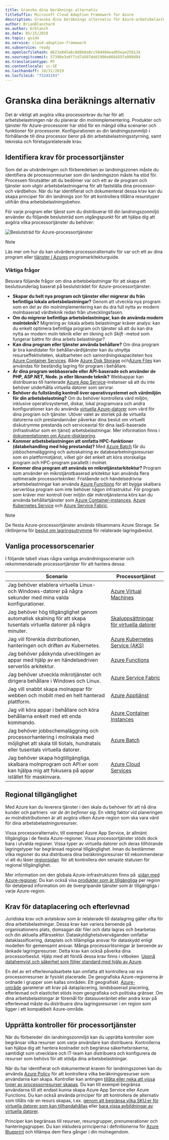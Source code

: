 ```yaml
---
title: Granska dina beräknings alternativ
titleSuffix: Microsoft Cloud Adoption Framework for Azure
description: Granska dina beräknings alternativ för Azure-arbetsbelastningar.
author: BrianBlanchard
ms.author: brblanch
ms.date: 05/15/2019
ms.topic: guide
ms.service: cloud-adoption-framework
ms.subservice: ready
ms.openlocfilehash: 8623a845a6c8d8b0a8cc50d404ead85eae256134
ms.sourcegitcommit: 57390e3a6f7cd7a507ddd1906e866455fa998d84
ms.translationtype: MT
ms.contentlocale: sv-SE
ms.lasthandoff: 10/31/2019
ms.locfileid: "73243193"
---
```

# <a name="review-your-compute-options"></a>Granska dina beräknings alternativ

Det är viktigt att avgöra vilka processorkrav du har för att arbetsbelastningen när du planerar din molnimplementering. Produkter och tjänster för Azure-processorer har stöd för en mängd olika scenarier och funktioner för processorer. Konfigurationen av din landningszonmiljö i förhållande till dina processor beror på din arbetsbelastningsstyrning, samt tekniska och företagsrelaterade krav.

## <a name="identify-compute-services-requirements"></a>Identifiera krav för processortjänster

Som del av utvärderingen och förberedelsen av landningszonen måste du identifiera de processorresurser som din landningszon måste ha stöd för. Processen förutsätter att du bedömer var och ett av de program och tjänster som utgör arbetsbelastningarna för att fastställa dina processor- och värdbehov. När du har identifierat och dokumenterat dessa krav kan du skapa principer för din landnings zon för att kontrollera tillåtna resurstyper utifrån dina arbetsbelastningsbehov.

För varje program eller tjänst som du distribuerar till din landningszonmiljö använder du följande beslutsträd som utgångspunkt för att hjälpa dig att avgöra vilka processortjänster du behöver:

![Beslutsträd för Azure-processortjänster](../../_images/ready/compute-decision-tree.png)

> [!NOTE]
> Läs mer om hur du kan utvärdera processoralternativ för var och ett av dina program eller [tjänster i Azures](https://docs.microsoft.com/azure/architecture/guide/technology-choices/compute-overview) programarkitekturguide.

### <a name="key-questions"></a>Viktiga frågor

Besvara följande frågor om dina arbetsbelastningar för att skapa ett beslutsunderlag baserat på beslutsträdet för Azure-processortjänster:

- **Skapar du helt nya program och tjänster eller migrerar du från befintliga lokala arbetsbelastningar?** Genom att utveckla nya program som en del av din molnimplementering kan du dra full nytta av modern molnbaserad värdteknik redan från utvecklingsfasen.
- **Om du migrerar befintliga arbetsbelastningar, kan de använda modern molnteknik?** Migrering av lokala arbets belastningar kräver analys: kan du enkelt optimera befintliga program och tjänster så att du kan dra nytta av modern moln teknik eller en ökning *och Skift* -metod som fungerar bättre för dina arbets belastningar?
- **Kan dina program eller tjänster använda behållare?** Om dina program är bra kandidater för behållarvärdtjänster kan du utnyttja resurseffektiviteten, skalbarheten och samordningskapaciteten hos [Azure Container Services](https://azure.microsoft.com/product-categories/containers). Både [Azure Disk Storage](https://docs.microsoft.com/azure/virtual-machines/windows/managed-disks-overview) och[Azure Files](https://docs.microsoft.com/azure/storage/files/storage-files-introduction) kan användas för beständig lagring för program i behållare.
- **Är dina program webbaserade eller API-baserade och använder de PHP, ASP.NET, Node. js eller liknande teknik?** Webbappar kan distribueras till hanterade [Azure App Service](https://docs.microsoft.com/azure/app-service/overview)-instanser så att du inte behöver underhålla virtuella datorer som servrar.
- **Behöver du fullständig kontroll över operativsystemet och värdmiljön för din arbetsbelastning?** Om du behöver kontrollera värd miljön, inklusive operativsystemet, diskar, lokal programvara och andra konfigurationer kan du använda [virtuella Azure-datorer](https://azure.microsoft.com/services/virtual-machines) som värd för dina program och tjänster. Utöver valet av storlek på de virtuella datorerna och prestandanivåer påverkar dina beslut om virtuellt diskutrymme prestanda och serviceavtal för dina IaaS-baserade (infrastruktur som en tjänst) arbetsbelastningar. Mer information finns i [dokumentationen om Azure-disklagring](https://docs.microsoft.com/azure/virtual-machines/windows/managed-disks-overview).
- **Kommer arbetsbelastningen att omfatta HPC-funktioner (databehandling med hög prestanda)?** Med [Azure Batch](https://docs.microsoft.com/azure/batch/batch-technical-overview) får du jobbschemaläggning och autoskalning av databearbetningsresurser som en plattformstjänst, vilket gör det enkelt att köra storskaliga program och HPC-program parallellt i molnet.
- **Kommer dina program att använda en mikrotjänstarkitektur?** Program som använder en mikrotjänstbaserad arkitektur kan använda flera optimerade processortekniker. Fristående och händelsedrivna arbetsbelastningar kan använda [Azure Functions](https://docs.microsoft.com/azure/azure-functions/functions-overview) för att bygga skalbara serverlösa program som inte behöver någon infrastruktur. För program som kräver mer kontroll över miljön där mikrotjänsterna körs kan du använda behållartjänster som [Azure Container-instances](https://docs.microsoft.com/azure/container-instances/container-instances-overview), [Azure Kubernetes Service](https://docs.microsoft.com/azure/aks/intro-kubernetes) och [Azure Service Fabric](https://docs.microsoft.com/azure/service-fabric/service-fabric-overview).

> [!NOTE]
> De flesta Azure-processortjänster används tillsammans Azure Storage. Se riktlinjerna för [beslut om lagringsutrymme](./storage-options.md) för relaterade lagringsbeslut.

## <a name="common-compute-scenarios"></a>Vanliga processorscenarier

I följande tabell visas några vanliga användningsscenarier och rekommenderade processortjänster för att hantera dessa:

| **Scenario** | **Processortjänst** |
| --- | --- |
| Jag behöver etablera virtuella Linux- och Windows-datorer på några sekunder med mina valda konfigurationer. | [Azure Virtual Machines](https://azure.microsoft.com/services/virtual-machines) |
| Jag behöver hög tillgänglighet genom automatisk skalning för att skapa tusentals virtuella datorer på några minuter. | [Skaluppsättningar för virtuella datorer](https://azure.microsoft.com/services/virtual-machine-scale-sets) |
| Jag vill förenkla distributionen, hanteringen och driften av Kubernetes. | [Azure Kubernetes Service (AKS)](https://azure.microsoft.com/services/kubernetes-service) |
| Jag behöver påskynda utvecklingen av appar med hjälp av en händelsedriven serverlös arkitektur. | [Azure Functions](https://azure.microsoft.com/services/functions) |
| Jag behöver utveckla mikrotjänster och dirigera behållare i Windows och Linux. | [Azure Service Fabric](https://azure.microsoft.com/services/service-fabric) |
| Jag vill snabbt skapa molnappar för webben och mobilt med en helt hanterad plattform. | [Azure Apptjänst](https://azure.microsoft.com/services/app-service) |
| Jag vill köra appar i behållare och köra behållarna enkelt med ett enda kommando. | [Azure Container Instances](https://azure.microsoft.com/services/container-instances) |
| Jag behöver jobbschemaläggning och processorhantering i molnskala med möjlighet att skala till tiotals, hundratals eller tusentals virtuella datorer. | [Azure Batch](https://azure.microsoft.com/services/batch) |
| Jag behöver skapa högtillgängliga, skalbara molnprogram och API:er som kan hjälpa mig att fokusera på appar istället för maskinvara. | [Azure Cloud Services](https://azure.microsoft.com/services/cloud-services) |

## <a name="regional-availability"></a>Regional tillgänglighet

Med Azure kan du leverera tjänster i den skala du behöver för att nå dina kunder och partners  _var de än befinner sig_. En viktig faktor vid planeringen av molndistributionen är att avgöra vilken Azure-region som ska vara värd för dina arbetsbelastningsresurser.

Vissa processoralternativ, till exempel Azure App Service, är allmänt tillgängliga i de flesta Azure-regioner. Vissa processortjänster stöds dock bara i utvalda regioner. Vissa typer av virtuella datorer och deras tillhörande lagringstyper har begränsad regional tillgänglighet. Innan du bestämmer vilka regioner du ska distribuera dina beräkningsresurser till rekommenderar vi att du läser [regionsidan](https://azure.microsoft.com/global-infrastructure/services/?regions=all&products=azure-vmware-cloudsimple,cloud-services,batch,container-instances,app-service,service-fabric,functions,kubernetes-service,virtual-machine-scale-sets,virtual-machines)  för att kontrollera den senaste statusen för regional tillgänglighet.

Mer information om den globala Azure-infrastrukturen finns på  [sidan med Azure-regioner](https://azure.microsoft.com/global-infrastructure/regions). Du kan också visa [produkter som är tillgängliga](https://azure.microsoft.com/global-infrastructure/services/?regions=all&products=all) per region för detaljerad information om de övergripande tjänster som är tillgängliga i varje Azure-region.

## <a name="data-residency-and-compliance-requirements"></a>Krav för dataplacering och efterlevnad

Juridiska krav och avtalskrav som är relaterade till datalagring gäller ofta för dina arbetsbelastningar. Dessa krav kan variera beroende på organisationens plats, domsagan där filer och data lagras och bearbetas och din aktuella affärssektor. Dataskyldighetsöverväganden omfattar dataklassificering, dataplats och tillämpliga ansvar för dataskydd enligt modellen för gemensamt ansvar. Många processorlösningar är beroende av länkade lagringsresurser. Detta krav kan också påverka dina processorbeslut. Hjälp med att förstå dessa krav finns i vitboken  [Uppnå datahemvist och säkerhet som följer standard med hjälp av Azure](https://azure.microsoft.com/resources/achieving-compliant-data-residency-and-security-with-azure).

En del av ert efterlevnadsarbete kan omfatta att kontrollera var era processorresurser är fysiskt placerade. De geografiska Azure-regionerna är ordnade i grupper som kallas områden. Ett geografiskt  [Azure-område](https://azure.microsoft.com/global-infrastructure/geographies) garanterar att krav på dataplacering, landsbaserad placering, efterlevnad och elasticitet stöds inom geografiska och politiska gränser. Om dina arbetsbelastningar är föremål för datasuveränitet eller andra krav på efterlevnad måste du distribuera dina lagringsresurser i en region som ligger i ett kompatibelt Azure-område.

## <a name="establish-controls-for-compute-services"></a>Upprätta kontroller för processortjänster

När du förbereder din landningszonmiljö kan du upprätta kontroller som begränsar vilka resurser som varje användare kan distribuera. Kontrollerna kan hjälpa dig att hantera kostnader och begränsa säkerhetsriskerna, samtidigt som utvecklare och IT-team kan distribuera och konfigurera de resurser som behövs för att stödja dina arbetsbelastningar.

När du har identifierat och dokumenterat kraven för landningszonen kan du använda [Azure Policy](https://docs.microsoft.com/azure/governance/policy/overview) för att kontrollera vilka beräkningsresurser som användarna kan skapa. Kontroller kan antingen [tillåta eller neka att vissa typer av processorresurser skapas](https://docs.microsoft.com/azure/governance/policy/samples/allowed-resource-types). Du kan till exempel begränsa användarna till att endast kunna skapa Azure App Service eller Azure Functions. Du kan också använda principer för att kontrollera de alternativ som tillåts när en resurs skapas, t.ex. [genom att begränsa vilka SKU:er för virtuella datorer som kan tillhandahållas](https://docs.microsoft.com/azure/governance/policy/samples/allowed-skus-storage) eller [bara vissa avbildningar av virtuella datorer](https://docs.microsoft.com/azure/governance/policy/samples/allowed-custom-images).

Principer kan begränsas till resurser, resursgrupper, prenumerationer och hanteringsgrupper. Du kan inkludera principerna i definitionerna för [Azure Blueprint](https://docs.microsoft.com/azure/governance/blueprints/overview) och tillämpa dem flera gånger i din molnegendom.

